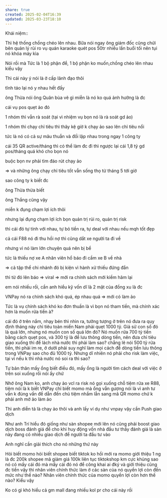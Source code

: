 ```yaml
---
share: true
created: 2025-02-04T16:39
updated: 2025-03-23T18:10
---
```

Khái niệm:: 

Thì hệ thống chồng chéo lên nhau. 
Bữa nói ngay ông giám đốc cũng chửi bên quản lý rủi ro vụ quán karaoke quét pos 50tr nhiều lần buổi tối nên tụi nó khóa máy kìa

Nói rồi mà
Tức là 1 bộ phận để, 1 bộ phận ko muốn,chồng chéo lên nhau kiểu vậy

Thì cái này ý nói là ở cấp lãnh đạo thôi

tĩnh táo lại nó y nhau hết đấy

ông Thừa nói ông Quân bùa vẽ gì miễn là nó ko quá ảnh hưởng là đc

cái vụ pos quẹt ảo đó

1 nhóm thì vẫn rà soát (tại vì nhiệm vụ bọn nó là rà soát gd ảo)

1 nhóm thì chạy chỉ tiêu thì thây kệ giờ k chạy ảo sao lên chỉ tiêu nổi

tức là nó có cả sự mâu thuẫn và đối lập nhau trong ngay 1 công ty

cái 35 QR active/tháng thì có thể làm đc đi thì ngược lại cái 1,8 tỷ gd pos/tháng quá khó cho bọn nó

buộc bọn nv phải tìm đáo rút chạy ảo

=> và những ông chạy chỉ tiêu tốt vẫn sống thọ từ tháng 5 tới giờ

sao công ty k biết đc

ông Thừa thừa biết

ông Thắng cũng vậy

miễn k đụng chạm lợi ích thôi

nhưng lại đụng chạm lợi ích bọn quản trị rủi ro, quản trị risk

thì cái đó tự tính với nhau, tự bỏ tiền ra, tự deal với nhau nếu mqh tốt đẹp

cả cái F88 nó đi thu hồi nợ thì cũng dắt xe người ta đi về

nhưng vì nó làm lớn chuyện quá nên bị bể

tức là thiếu nợ xe A nhân viên hổ báo đi cầm xe B về nhà

=> cả tập thể chi nhánh đó bị kiện vì hành xử thiếu đứng đắn

thì từ đó lên báo => viral => mới ra chính sách mới kiềm hãm lại

em nói nhiều rồi, cần anh hiểu kỹ vốn dĩ là 2 mặt của đồng xu là đc

VNPay nó ra chính sách khó quá, ép nhau quá => mới có làm ảo

Tức là vụ chính sách khó ko đơn thuần là vì bọn nó tham tiền, mà chính xác hơn là muốn rửa tiền à?

cái đó ở trên nắm, nhạy bén thì nhìn ra, tưởng tượng ở trên nó đưa ra quy định tháng này chỉ tiêu toàn miền Nam phải quẹt 1000 tỷ. Giả sử con số đó là quá lớn, nhưng nó muốn con số quá lớn đó? Nó muốn rửa 700 tỷ tiền bằng cách quẹt pos, và 300 tỷ là để lưu thông dòng tiền, nên đưa chỉ tiêu giao xuống thì để lách nhà nước thì phải làm sao? chẳng lẽ nói 500 tỷ rửa tiền, thì phải im re, ở dưới phải suy nghĩ làm mọi cách để dòng tiền lưu thông trong VNPay sao cho đủ 1000 tỷ. Nhưng dĩ nhiên nó phải cho risk làm việc, tại vì nếu k thì nhà nước nó soi ra thì sao?

Tự bản thân mấy ổng biết điều đó, mấy ổng là người tìm cách deal với việc ở trên soi xuống rồi nói ấy chứ

Nhớ ông Nam ko, anh chạy ảo vcl ra risk nó gọi xuống chỗ tiệm rửa xe R88, tiệm nói là k biết VNPay chỉ biết momo mà ổng vẫn gượng nói là vì anh tư vấn k đúng vấn đề dẫn đến chủ tiệm nhầm lẫn sang mã QR momo chứ k phải anh mở ảo làm ảo

Thì anh diễn tả là chạy ảo thôi và anh lấy ví dụ như vnpay vậy cần Push giao dịch

Như anh Trí hiểu đó giống như sàn shopee mới lên nó cũng phải boost giao dịch boss đánh giá để cho khi huy động vốn nhà đầu tư thấy đánh giá là sàn này đang có nhiều giao dịch để người ta đầu tư vào

Anh nghĩ cần giải thích cho nó những thứ này

Hỏi biết momo hỏi biết shopee biết tiktok ko hồi mới ra momo giới thiệu 1 ng là đc 200k shopee mã giảm giá 100k liên tục tiktokshop km cực khủng sao nó có mấy cái đó mà mấy cái đó nó để công khai ai đký và giới thiệu cũng đc tiền vậy thì nhân viên chính thức làm ở các sàn của nó quyền lợi còn đến mức như thế nào? Nhân viên chính thức của momo quyền lợi còn hơn thế nào? Kiểu vậy

Ko có gì khó hiểu cả gm mall đang nhiều kol pr cho cái này rồi
